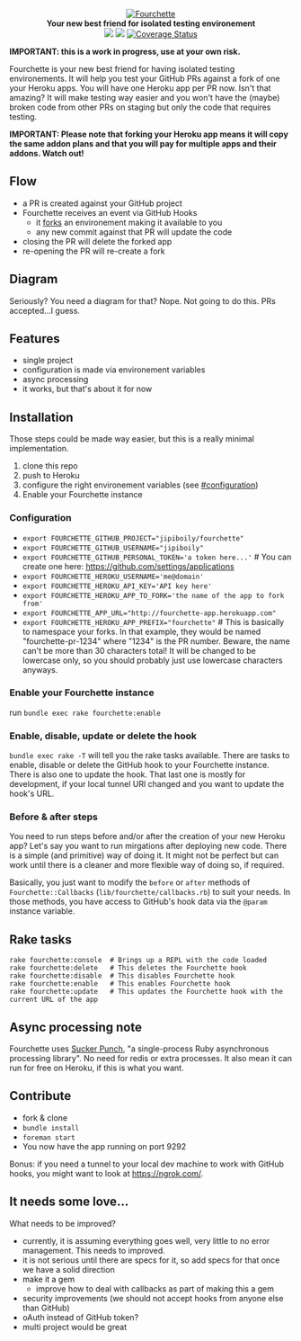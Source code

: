 <p align="center">
  <a href="https://github.com/jipiboily/fourchette">
    <img src="http://i.imgur.com/qF38wyb.png" alt="Fourchette" />
  </a>
  <br />
  <b>Your new best friend for isolated testing environement</b>
  <br />
  <a href="https://codeclimate.com/github/jipiboily/fourchette"><img src="https://codeclimate.com/github/jipiboily/fourchette.png" /></a>
  <a href="https://github.com/jipiboily/fourchette"><img src="https://travis-ci.org/jipiboily/fourchette.png?branch=master" /></a>
  <a href='https://coveralls.io/r/jipiboily/fourchette'><img src='https://coveralls.io/repos/jipiboily/fourchette/badge.png' alt='Coverage Status' /></a>
</p>

**IMPORTANT: this is a work in progress, use at your own risk.**

Fourchette is your new best friend for having isolated testing environements. It will help you test your GitHub PRs against a fork of one your Heroku apps. You will have one Heroku app per PR now. Isn't that amazing? It will make testing way easier and you won't have the (maybe) broken code from other PRs on staging but only the code that requires testing.

**IMPORTANT: Please note that forking your Heroku app means it will copy the same addon plans and that you will pay for multiple apps and their addons. Watch out!**

## Flow

- a PR is created against your GitHub project
- Fourchette receives an event via GitHub Hooks
  - it [forks](https://devcenter.heroku.com/articles/fork-app) an environement making it available to you
  - any new commit against that PR will update the code
- closing the PR will delete the forked app
- re-opening the PR will re-create a fork

## Diagram

Seriously? You need a diagram for that? Nope. Not going to do this. PRs accepted...I guess.

## Features
- single project
- configuration is made via environement variables
- async processing
- it works, but that's about it for now

## Installation

Those steps could be made way easier, but this is a really minimal implementation.

1. clone this repo
2. push to Heroku
3. configure the right environement variables (see [#configuration](#configuration))
4. Enable your Fourchette instance

### Configuration

- `export FOURCHETTE_GITHUB_PROJECT="jipiboily/fourchette"`
- `export FOURCHETTE_GITHUB_USERNAME="jipiboily"`
- `export FOURCHETTE_GITHUB_PERSONAL_TOKEN='a token here...'` # You can create one here: https://github.com/settings/applications
- `export FOURCHETTE_HEROKU_USERNAME='me@domain'`
- `export FOURCHETTE_HEROKU_API_KEY='API key here'`
- `export FOURCHETTE_HEROKU_APP_TO_FORK='the name of the app to fork from'`
- `export FOURCHETTE_APP_URL="http://fourchette-app.herokuapp.com"`
- `export FOURCHETTE_HEROKU_APP_PREFIX="fourchette"` # This is basically to namespace your forks. In that example, they would be named "fourchette-pr-1234" where "1234" is the PR number. Beware, the name can't be more than 30 characters total! It will be changed to be lowercase only, so you should probably just use lowercase characters anyways.

### Enable your Fourchette instance

run `bundle exec rake fourchette:enable`

### Enable, disable, update or delete the hook

`bundle exec rake -T` will tell you the rake tasks available. There are tasks to enable, disable or delete the GitHub hook to your Fourchette instance. There is also one to update the hook. That last one is mostly for development, if your local tunnel URl changed and you want to update the hook's URL.

### Before & after steps

You need to run steps before and/or after the creation of your new Heroku app? Let's say you want to run mirgations after deploying new code. There is a simple (and primitive) way of doing it. It might not be perfect but can work until there is a cleaner and more flexible way of doing so, if required.

Basically, you just want to modify the `before` or `after` methods of `Fourchette::Callbacks` (`lib/fourchette/callbacks.rb`) to suit your needs. In those methods, you have access to GitHub's hook data via the `@param` instance variable.

## Rake tasks

```
rake fourchette:console  # Brings up a REPL with the code loaded
rake fourchette:delete   # This deletes the Fourchette hook
rake fourchette:disable  # This disables Fourchette hook
rake fourchette:enable   # This enables Fourchette hook
rake fourchette:update   # This updates the Fourchette hook with the current URL of the app
```

## Async processing note

Fourchette uses [Sucker Punch](https://github.com/brandonhilkert/sucker_punch), "a single-process Ruby asynchronous processing library". No need for redis or extra processes. It also mean it can run for free on Heroku, if this is what you want.

## Contribute

- fork & clone
- `bundle install`
- `foreman start`
- You now have the app running on port 9292

Bonus: if you need a tunnel to your local dev machine to work with GitHub hooks, you might want to look at https://ngrok.com/.

## It needs some love...

What needs to be improved?

- currently, it is assuming everything goes well, very little to no error management. This needs to improved.
- it is not serious until there are specs for it, so add specs for that once we have a solid direction
- make it a gem
  - improve how to deal with callbacks as part of making this a gem
- security improvements (we should not accept hooks from anyone else than GitHub)
- oAuth instead of GitHub token?
- multi project would be great
